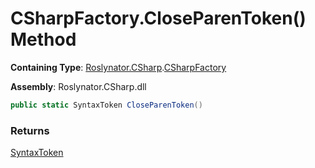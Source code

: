 # CSharpFactory\.CloseParenToken\(\) Method

**Containing Type**: [Roslynator.CSharp](../../README.md)\.[CSharpFactory](../README.md)

**Assembly**: Roslynator\.CSharp\.dll

```csharp
public static SyntaxToken CloseParenToken()
```

### Returns

[SyntaxToken](https://docs.microsoft.com/en-us/dotnet/api/microsoft.codeanalysis.syntaxtoken)

